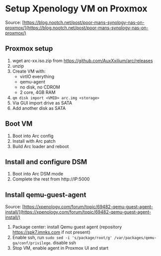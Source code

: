 # Setup Xpenology VM on Proxmox
Source: [https://blog.nootch.net/post/poor-mans-synology-nas-on-proxmox/](https://blog.nootch.net/post/poor-mans-synology-nas-on-proxmox/)

## Proxmox setup
1. wget arc-xx.iso.zip from https://github.com/AuxXxilium/arc/releases
2. unzip
3. Create VM with:
   - virtIO everything
   - qemu-agent
   - no disk, no CDROM
   - 2 core, 4GB RAM
4. `qm disk import <VMID> arc.img <storage>`
5. Via GUI import drive as SATA
6. Add another disk as SATA

## Boot VM
1. Boot into Arc config
2. Install with Arc patch
3. Build Arc loader and reboot

## Install and configure DSM
1.  Boot into Arc DSM mode
2.  Complete the rest from http://IP:5000

## Install qemu-guest-agent
Source: [https://xpenology.com/forum/topic/69482-qemu-guest-agent-install/](https://xpenology.com/forum/topic/69482-qemu-guest-agent-install/)
1. Package center: install Qemu guest agent (repository https://spk7.imnks.com if not present)
2. Enable ssh, run `sudo sed -i 's/package/root/g' /var/packages/qemu-ga/conf/privilege`. disable ssh
3. Stop VM, enable agent in Proxmox UI and start